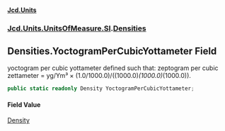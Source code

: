 #### [Jcd.Units](index.md 'index')
### [Jcd.Units.UnitsOfMeasure.SI](Jcd.Units.UnitsOfMeasure.SI.md 'Jcd.Units.UnitsOfMeasure.SI').[Densities](Densities.md 'Jcd.Units.UnitsOfMeasure.SI.Densities')

## Densities.YoctogramPerCubicYottameter Field

yoctogram per cubic yottameter defined such that: zeptogram per cubic zettameter = yg/Ym³ × (1.0/1000.0)/((1000.0)*(1000.0)*(1000.0)).

```csharp
public static readonly Density YoctogramPerCubicYottameter;
```

#### Field Value
[Density](Density.md 'Jcd.Units.UnitTypes.Density')